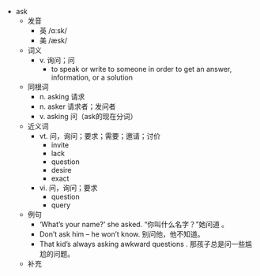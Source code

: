 - ask
  - 发音
    - 英 /ɑːsk/
    - 美 /æsk/
  - 词义
    - v. 询问；问
      - to speak or write to someone in order to get an answer, information, or a solution
  - 同根词
    - n. asking 请求
    - n. asker 请求者；发问者
    - v. asking 问（ask的现在分词）
  - 近义词
    - vt. 问，询问；要求；需要；邀请；讨价
      - invite
      - lack
      - question
      - desire
      - exact
    - vi. 问，询问；要求
      - question
      - query
  - 例句
    - ‘What’s your name?’ she asked. “你叫什么名字？”她问道 。
    - Don’t ask him – he won’t know. 别问他，他不知道。
    - That kid’s always asking awkward questions . 那孩子总是问一些尴尬的问题。
  - 补充